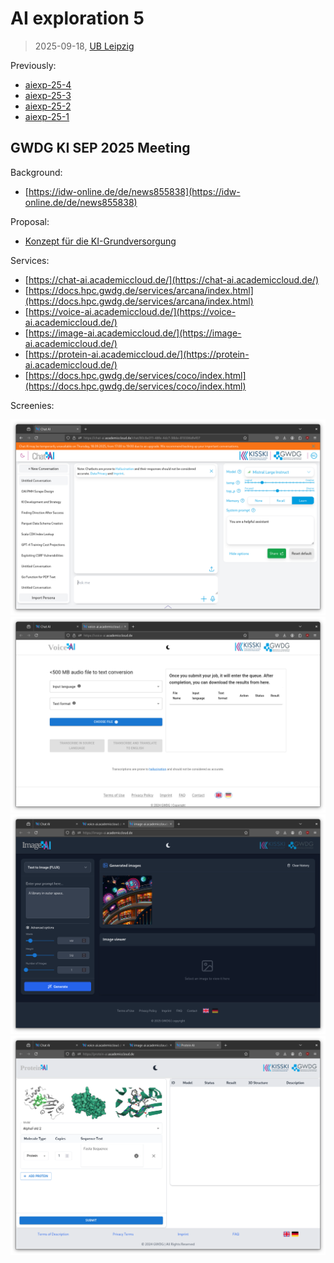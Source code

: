 # AI exploration 5

> 2025-09-18, [UB Leipzig](https://www.ub.uni-leipzig.de/)

Previously:

* [aiexp-25-4](https://github.com/miku/aiexp-25-4)
* [aiexp-25-3](https://github.com/miku/aiexp-25-3)
* [aiexp-25-2](https://github.com/miku/aiexp-25-2)
* [aiexp-25-1](https://github.com/miku/aiexp-25-1)


## GWDG KI SEP 2025 Meeting

Background:

* [https://idw-online.de/de/news855838](https://idw-online.de/de/news855838)

Proposal:

* [Konzept für die KI-Grundversorgung](https://kisski.gwdg.de/dok/grundversorgung.pdf)

Services:

* [https://chat-ai.academiccloud.de/](https://chat-ai.academiccloud.de/)
* [https://docs.hpc.gwdg.de/services/arcana/index.html](https://docs.hpc.gwdg.de/services/arcana/index.html)
* [https://voice-ai.academiccloud.de/](https://voice-ai.academiccloud.de/)
* [https://image-ai.academiccloud.de/](https://image-ai.academiccloud.de/)
* [https://protein-ai.academiccloud.de/](https://protein-ai.academiccloud.de/)
* [https://docs.hpc.gwdg.de/services/coco/index.html](https://docs.hpc.gwdg.de/services/coco/index.html)

Screenies:

![](static/screenshot-2025-09-18-122721.png)
![](static/screenshot-2025-09-18-122752.png)
![](static/screenshot-2025-09-18-123245.png)
![](static/screenshot-2025-09-18-123424.png)
